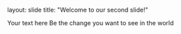 layout: slide
title: "Welcome to our second slide!"

Your text here
Be the change you want to see in the world
